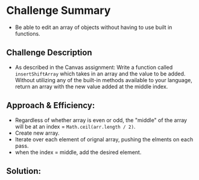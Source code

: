 # Challenge Summary

- Be able to edit an array of objects without having to use built in functions.

## Challenge Description

- As described in the Canvas assignment: Write a function called `insertShiftArray` which takes in an array and the value to be added. Without utilizing any of the built-in methods available to your language, return an array with the new value added at the middle index.

## Approach & Efficiency:

- Regardless of whether array is even or odd, the "middle" of the array will be at an index = `Math.ceil(arr.length / 2)`.
- Create new array.
- Iterate over each element of orignal array, pushing the elments on each pass.
- when the index = middle, add the desired element.

## Solution:
